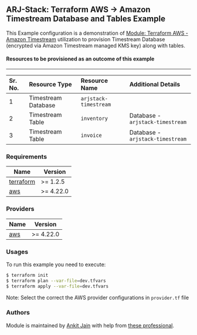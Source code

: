 ## ARJ-Stack: Terraform AWS -> Amazon Timestream Database and Tables Example

This Example configuration is a demonstration of [Module: Terraform AWS - Amazon Timestream](https://github.com/arjstack/terraform-aws-timestream) utilization to provision Timestream Database (encrypted via Amazon Timestream managed KMS key) along with tables.

#### Resources to be provisioned as an outcome of this example
---

| Sr. No. | Resource Type | Resource Name | Additional Details |
|:------|:------|:------|:------|
| 1 | Timestream Database | `arjstack-timestream` |  |
| 2 | Timestream Table | `inventory` | Database - `arjstack-timestream` |
| 3 | Timestream Table | `invoice` | Database - `arjstack-timestream` |

### Requirements

| Name | Version |
|------|---------|
| <a name="requirement_terraform"></a> [terraform](#requirement\_terraform) | >= 1.2.5 |
| <a name="requirement_aws"></a> [aws](#requirement\_aws) | >= 4.22.0 |

### Providers

| Name | Version |
|------|---------|
| <a name="provider_aws"></a> [aws](#provider\_aws) | >= 4.22.0 |

### Usages

To run this example you need to execute:

```bash
$ terraform init
$ terraform plan --var-file=dev.tfvars
$ terraform apply --var-file=dev.tfvars
```

Note: Select the correct the AWS provider configurations in `provider.tf` file

### Authors

Module is maintained by [Ankit Jain](https://github.com/ankit-jn) with help from [these professional](https://github.com/arjstack/terraform-aws-examples/graphs/contributors).